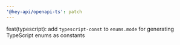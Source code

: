```yaml
---
'@hey-api/openapi-ts': patch
---
```


feat(typescript): add `typescript-const` to `enums.mode` for generating TypeScript enums as constants
